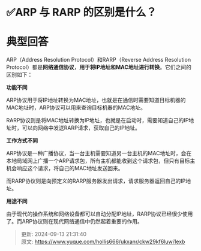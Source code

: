 # ✅ARP 与 RARP 的区别是什么？

# 典型回答


ARP（Address Resolution Protocol）和RARP（Reverse Address Resolution Protocol）都是**网络通信协议**，**用于将IP地址和MAC地址进行转换**。它们之间的区别如下：



**功能不同**



ARP协议用于将IP地址转换为MAC地址，也就是在通信时需要知道目标机器的MAC地址时，ARP协议可以用来查询目标机器的MAC地址。



RARP协议则是将MAC地址转换为IP地址，也就是在启动时，需要知道自己的IP地址时，可以向网络中发送RARP请求，获取自己的IP地址。



**工作方式不同**



ARP协议是一种广播协议，当一台主机需要知道另一台主机的MAC地址时，会在本地局域网上广播一个ARP请求包，所有主机都能收到这个请求包，但只有目标主机会响应这个请求，将自己的MAC地址发送回来。

而RARP协议则是向预定义的RARP服务器发出请求，请求服务器返回自己的IP地址。



**用途不同**



由于现代的操作系统和网络设备都可以自动分配IP地址，RARP协议已经很少使用了。而ARP协议则在现代网络通信中仍然起着重要的作用。



> 更新: 2024-09-13 21:31:40  
> 原文: <https://www.yuque.com/hollis666/ukxanr/ckw29kf6luwi1exb>